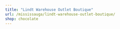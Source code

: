 ```yaml
---
title: "Lindt Warehouse Outlet Boutique"
url: /mississauga/lindt-warehouse-outlet-boutique/
shop: chocolate
---
```

